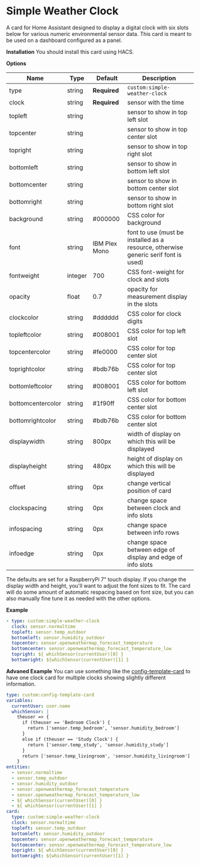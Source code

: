 # Simple Weather Clock
A card for Home Assistant designed to display a digital clock with six slots below for various numeric environmental sensor data.  This card is meant to be used on a dashboard configured as a panel.

**Installation**
You should install this card using HACS.

**Options**

| Name | Type | Default | Description
| ---- | ---- | ------- | -----------
| type | string | **Required** | `custom:simple-weather-clock`
| clock | string | **Required** | sensor with the time
| topleft | string |  | sensor to show in top left slot
| topcenter | string |  | sensor to show in top center slot
| topright | string |  | sensor to show in top right slot
| bottomleft | string |  | sensor to show in bottom left slot
| bottomcenter | string |  | sensor to show in bottom center slot
| bottomright | string |  | sensor to show in bottom right slot
| background | string | #000000 | CSS color for background
| font | string | IBM Plex Mono | font to use (must be installed as a resource, otherwise generic serif font is used)
| fontweight | integer | 700 | CSS font-weight for clock and slots
| opacity | float | 0.7 | opacity for measurement display in the slots
| clockcolor | string | #dddddd | CSS color for clock digits
| topleftcolor | string | #008001 | CSS color for top left slot
| topcentercolor | string | #fe0000 | CSS color for top center slot
| toprightcolor | string | #bdb76b | CSS color for top center slot
| bottomleftcolor | string | #008001 | CSS color for bottom left slot
| bottomcentercolor | string | #1f90ff | CSS color for bottom center slot
| bottomrightcolor | string | #bdb76b | CSS color for bottom center slot
| displaywidth | string | 800px | width of display on which this will be displayed
| displayheight | string | 480px | height of display on which this will be displayed
| offset | string | 0px | change vertical position of card
| clockspacing | string | 0px | change space between clock and info slots
| infospacing | string | 0px | change space between info rows
| infoedge | string | 0px | change space between edge of display and edge of info slots

The defaults are set for a RaspberryPi 7" touch display.  If you change the display width and height, you'll want to adjust the font sizes to fit.  The card will do some amount of automatic respacing based on font size, but you can also manually fine tune it as needed with the other options.

**Example**

```yaml
- type: custom:simple-weather-clock
  clock: sensor.normaltime
  topleft: sensor.temp_outdoor
  bottomleft: sensor.humidity_outdoor
  topcenter: sensor.openweathermap_forecast_temperature
  bottomcenter: sensor.openweathermap_forecast_temperature_low
  topright: ${ whichSensor(currentUser)[0] }
  bottomright: ${whichSensor(currentUser)[1] }
```

**Advaned Example**
You can use something like the [config-template-card](https://github.com/iantrich/config-template-card) to have one clock card for multiple clocks showing slightly different information.

```yaml
type: custom:config-template-card
variables:
  currentUser: user.name
  whichSensor: |
    theuser => {
      if (theuser == 'Bedroom Clock') {
        return ['sensor.temp_bedroom', 'sensor.humidity_bedroom']
      }
      else if (theuser == 'Study Clock') {
        return ['sensor.temp_study', 'sensor.humidity_study']
      }
      return ['sensor.temp_livingroom', 'sensor.humidity_livingroom']
    }
entities:
  - sensor.normaltime
  - sensor.temp_outdoor
  - sensor.humidity_outdoor
  - sensor.openweathermap_forecast_temperature
  - sensor.openweathermap_forecast_temperature_low
  - ${ whichSensor(currentUser)[0] }
  - ${ whichSensor(currentUser)[1] }
card:
  type: custom:simple-weather-clock
  clock: sensor.normaltime
  topleft: sensor.temp_outdoor
  bottomleft: sensor.humidity_outdoor
  topcenter: sensor.openweathermap_forecast_temperature
  bottomcenter: sensor.openweathermap_forecast_temperature_low
  topright: ${ whichSensor(currentUser)[0] }
  bottomright: ${whichSensor(currentUser)[1] }
```